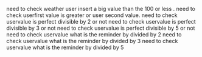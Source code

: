 need to check weather user insert a big value than the 100 or less .
need to check userfirst value is greater or user second value.
need to check uservalue is perfect divisible by 2 or not 
need to check uservalue is perfect divisible by 3 or not 
need to check uservalue is perfect divisible by 5 or not 
need to check uservalue what is the reminder by divided by 2 
need to check uservalue what is the reminder by divided by 3 
need to check uservalue what is the reminder by divided by 5 